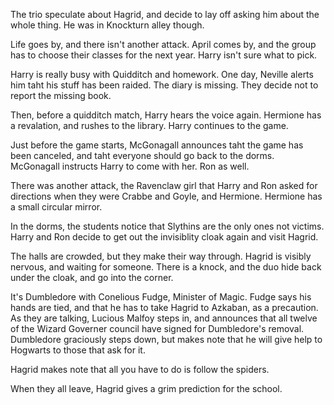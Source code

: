 The trio speculate about Hagrid, and decide to lay off asking him about the
whole thing. He was in Knockturn alley though.

Life goes by, and there isn't another attack. April comes by, and the group has
to choose their classes for the next year. Harry isn't sure what to pick.

Harry is really busy with Quidditch and homework. One day, Neville alerts him
taht his stuff has been raided. The diary is missing. They decide not to report
the missing book.

Then, before a quidditch match, Harry hears the voice again. Hermione has a
revalation, and rushes to the library. Harry continues to the game.

Just before the game starts, McGonagall announces taht the game has been
canceled, and taht everyone should go back to the dorms. McGonagall instructs
Harry to come with her. Ron as well.

There was another attack, the Ravenclaw girl that Harry and Ron asked for
directions when they were Crabbe and Goyle, and Hermione. Hermione has a small
circular mirror.

In the dorms, the students notice that Slythins are the only ones not victims.
Harry and Ron decide to get out the invisiblity cloak again and visit Hagrid.

The halls are crowded, but they make their way through. Hagrid is visibly
nervous, and waiting for someone. There is a knock, and the duo hide back under
the cloak, and go into the corner.

It's Dumbledore with Conelious Fudge, Minister of Magic. Fudge says his hands
are tied, and that he has to take Hagrid to Azkaban, as a precaution. As they
are talking, Lucious Malfoy steps in, and announces that all twelve of the
Wizard Governer council have signed for Dumbledore's removal. Dumbledore
graciously steps down, but makes note that he will give help to Hogwarts to
those that ask for it.

Hagrid makes note that all you have to do is follow the spiders.

When they all leave, Hagrid gives a grim prediction for the school.
